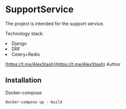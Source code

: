 <h1>SupportService</h1>
<p>The project is intended for the support service.</p>

Technology stack:
    <li>Django</li>
    <li>DRF</li>
    <li>Celery+Redis</li>
 
 [https://t.me/AlexStash](https://t.me/AlexStash) Author
    
  Installation
  ------------
<p>Docker-compose</p>

    docker-compose up --build
